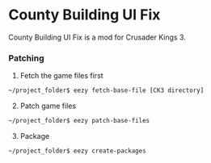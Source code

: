 # County Building UI Fix

County Building UI Fix is a mod for Crusader Kings 3.



### Patching

1. Fetch the game files first
```bash
~/project_folder$ eezy fetch-base-file [CK3 directory]
```

2. Patch game files
```bash
~/project_folder$ eezy patch-base-files
```

3. Package
```bash
~/project_folder$ eezy create-packages
```